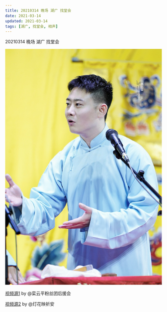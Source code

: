```yaml
---
title: 20210314 晚场 湖广 找堂会 
date: 2021-03-14
updated: 2021-03-14
tags: [湖广, 找堂会, 相声] 
---
```

20210314 晚场 湖广 找堂会 

![](https://raw.githubusercontent.com/rhenginium/image/main/007aVJ83ly1goki0ztenzj31og2ioe83.jpg)

[视频源1](https://m.weibo.cn/6574451359/4614943880253305) by @栾云平粉丝团后援会

[视频源2](https://m.weibo.cn/status/4614787147767586?)  by @灯花映祈安
